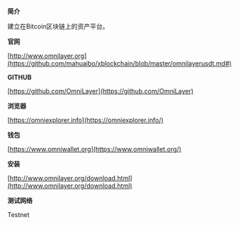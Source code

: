 **简介**

建立在Bitcoin区块链上的资产平台。

**官网**

[http://www.omnilayer.org](https://github.com/mahuaibo/xblockchain/blob/master/omnilayerusdt.md#)

**GITHUB**

[https://github.com/OmniLayer](https://github.com/OmniLayer)

**浏览器**

[https://omniexplorer.info](https://omniexplorer.info/)

**钱包**

[https://www.omniwallet.org](https://www.omniwallet.org/)

**安装**

[http://www.omnilayer.org/download.html](http://www.omnilayer.org/download.html)

**测试网络**

Testnet


